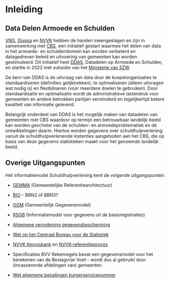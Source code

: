 # Inleiding

## Data Delen Armoede en Schulden

[VNG](https://vng.nl), [Divosa](https://www.divosa.nl) en [NVVK](https://www.nvvk.nl) hebben de handen ineengeslagen en zijn in samenwerking met [CBS](https://www.cbs.nl), een initiatief gestart waarmee het delen van data in het armoede- en schuldendomein kan worden verbeterd en datagedreven beleid en uitvoering van gemeenten kan worden gestimuleerd. Dit initiatief heet [DDAS](https://www.divosa.nl/projecten/data-delen-over-armoede-en-schulden), Datadelen op Armoede en Schulden, en startte in 2022 met subsidie van het [Ministerie van SZW](https://www.rijksoverheid.nl/ministeries/ministerie-van-sociale-zaken-en-werkgelegenheid).

De kern van DDAS is de uitvraag van data door de koepelorganisaties te standaardiseren (definities gelijktrekken), te optimaliseren (alleen uitvragen wat nodig is) en flexibiliseren (voor meerdere doelen te gebruiken). Door standaardisatie en optimalisatie wordt de administratieve lastendruk voor gemeenten en andere betrokken partijen verminderd en tegelijkertijd betere kwaliteit van informatie geleverd.

Belangrijk onderdeel van DDAS is het mogelijk maken van datadelen van gemeenten met CBS waardoor op termijn een betrouwbaar landelijk beeld kan worden geschetst van de schulden- en armoedeproblematiek en de ontwikkelingen daarin. Hiertoe worden gegevens over schuldhulpverlening vanuit de schuldhulpverlenende instanties aangeboden aan het CBS, die op basis van deze gegevens statistieken maakt voor het genoemde landelijk beeld.

## Overige Uitgangspunten 

Het informatiemodel Schuldhulpverlening kent de volgende uitgangspunten:

- [GEMMA](https://www.gemmaonline.nl/wiki/Hoofdpagina) (Gemeentelijke Referentiearchitectuur)

- [BIO](https://www.bio-overheid.nl/media/13kduqsi/bio-versie-104zv_def.pdf) – BBN2 of BBN3?

- [GGM](https://gemeente-delft.github.io/Gemeentelijk-Gegevensmodel/) (Gemeentelijk Gegevensmodel)

- [RSGB](https://www.gemmaonline.nl/wiki/GEMMA/id-bc6234c1-8db0-11e3-67ab-0050568a6153) (Informatiemodel voor gegevens uit de basisregistraties)

- [Algemene verordening gegevensbescherming](https://eur-lex.europa.eu/legal-content/NL/TXT/?uri=celex%3A32016R0679)

- [Wet op het Centraal Bureau voor de Statistiek](https://wetten.overheid.nl/BWBR0015926/2022-03-02)

- [NVVK Kennisbank](https://www.nvvk.nl/kennisbank) en [NVVK-referentieproces](https://www.nvvk.nl/ons-werkveld/gedragscodes-en-modules)

- Specificaties BVV Rekenregels bevat een gegevensmodel voor het berekenen van de Beslagvrije Voet - wordt dus al gebruikt door (incasserende afdelingen van) gemeenten.

- [Wet algemene bepalingen burgerservicenummer](https://wetten.overheid.nl/BWBR0022428/)

